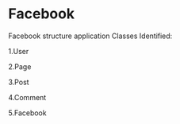 # Facebook
Facebook structure application
Classes Identified:


1.User

2.Page

3.Post

4.Comment

5.Facebook
